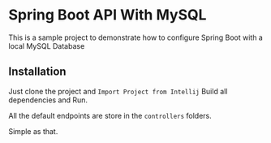 # Spring Boot API With MySQL

This is a sample project to demonstrate how to configure Spring Boot
with a local MySQL Database

## Installation

Just clone the project and ```Import Project from Intellij```
Build all dependencies and Run.


All the default endpoints are store in the ```controllers```
folders.

Simple as that.